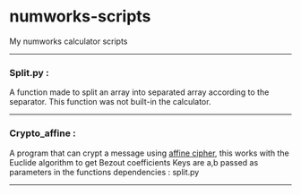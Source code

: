 # numworks-scripts
My numworks calculator scripts

___

### Split.py : 
A function made to split an array into separated array according to the separator. This function was not built-in the calculator. 

___

### Crypto_affine : 
A program that can crypt a message using [affine cipher](https://en.wikipedia.org/wiki/Affine_cipher "more info"), this works with the Euclide algorithm to get Bezout coefficients 
Keys are a,b passed as parameters in the functions 
dependencies : split.py

___

